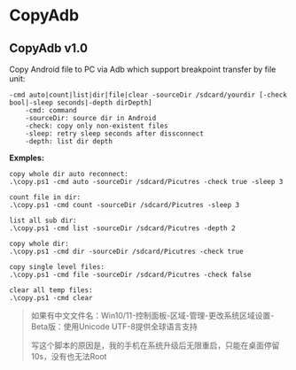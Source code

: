 # CopyAdb
## CopyAdb v1.0
Copy Android file to PC via Adb which support breakpoint transfer by file unit:   

    -cmd auto|count|list|dir|file|clear -sourceDir /sdcard/yourdir [-check bool|-sleep seconds|-depth dirDepth]  
        -cmd: command  
        -sourceDir: source dir in Android  
        -check: copy only non-existent files  
        -sleep: retry sleep seconds after dissconnect  
        -depth: list dir depth  
        
**Exmples:**  

    copy whole dir auto reconnect:
    .\copy.ps1 -cmd auto -sourceDir /sdcard/Picutres -check true -sleep 3

    count file in dir:
    .\copy.ps1 -cmd count -sourceDir /sdcard/Picutres -sleep 3

    list all sub dir:
    .\copy.ps1 -cmd list -sourceDir /sdcard/Picutres -depth 2

    copy whole dir:
    .\copy.ps1 -cmd dir -sourceDir /sdcard/Picutres -check true

    copy single level files:
    .\copy.ps1 -cmd file -sourceDir /sdcard/Picutres -check false

    clear all temp files:
    .\copy.ps1 -cmd clear

> 如果有中文文件名：Win10/11-控制面板-区域-管理-更改系统区域设置-Beta版：使用Unicode UTF-8提供全球语言支持
> 
> 写这个脚本的原因是，我的手机在系统升级后无限重启，只能在桌面停留10s，没有也无法Root
